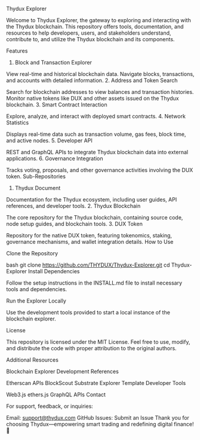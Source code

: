 Thydux Explorer

Welcome to Thydux Explorer, the gateway to exploring and interacting with the Thydux blockchain. This repository offers tools, documentation, and resources to help developers, users, and stakeholders understand, contribute to, and utilize the Thydux blockchain and its components.

Features

1. Block and Transaction Explorer

View real-time and historical blockchain data.
Navigate blocks, transactions, and accounts with detailed information.
2. Address and Token Search

Search for blockchain addresses to view balances and transaction histories.
Monitor native tokens like DUX and other assets issued on the Thydux blockchain.
3. Smart Contract Interaction

Explore, analyze, and interact with deployed smart contracts.
4. Network Statistics

Displays real-time data such as transaction volume, gas fees, block time, and active nodes.
5. Developer API

REST and GraphQL APIs to integrate Thydux blockchain data into external applications.
6. Governance Integration

Tracks voting, proposals, and other governance activities involving the DUX token.
Sub-Repositories

1. Thydux Document

Documentation for the Thydux ecosystem, including user guides, API references, and developer tools.
2. Thydux Blockchain

The core repository for the Thydux blockchain, containing source code, node setup guides, and blockchain tools.
3. DUX Token

Repository for the native DUX token, featuring tokenomics, staking, governance mechanisms, and wallet integration details.
How to Use

Clone the Repository

bash
git clone https://github.com/THYDUX/Thydux-Explorer.git
cd Thydux-Explorer
Install Dependencies

Follow the setup instructions in the INSTALL.md file to install necessary tools and dependencies.

Run the Explorer Locally

Use the development tools provided to start a local instance of the blockchain explorer.

License

This repository is licensed under the MIT License. Feel free to use, modify, and distribute the code with proper attribution to the original authors.

Additional Resources

Blockchain Explorer Development References

Etherscan APIs
BlockScout
Substrate Explorer Template
Developer Tools

Web3.js
ethers.js
GraphQL APIs
Contact

For support, feedback, or inquiries:

Email: support@thydux.com
GitHub Issues: Submit an Issue
Thank you for choosing Thydux—empowering smart trading and redefining digital finance! 🏦

